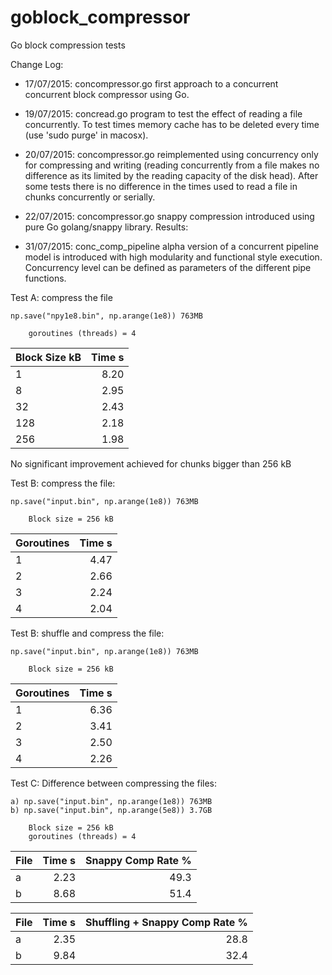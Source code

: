 # goblock_compressor
Go block compression tests

Change Log:

* 17/07/2015: concompressor.go first approach to a concurrent concurrent block compressor using Go.

* 19/07/2015: concread.go program to test the effect of reading a file concurrently. To test times memory cache has to be deleted every time (use 'sudo purge' in macosx).
 
* 20/07/2015: concompressor.go reimplemented using concurrency only for compressing and writing (reading concurrently from a file makes no difference as its limited by the reading capacity of the disk head). After some tests there is no difference in the times used to read a file in chunks concurrently or serially. 

* 22/07/2015: concompressor.go snappy compression introduced using pure Go golang/snappy library. Results:

* 31/07/2015: conc_comp_pipeline alpha version of a concurrent pipeline model is introduced with high modularity and functional style execution. Concurrency level can be defined as parameters of the different pipe functions.

Test A: compress the file

    np.save("npy1e8.bin", np.arange(1e8)) 763MB

        goroutines (threads) = 4

| Block  Size  kB | Time s  |
| --------------- | -------:|
| 1               | 8.20    |
| 8               | 2.95    |
| 32              | 2.43    |
| 128             | 2.18    |
| 256             | 1.98    |

No significant improvement achieved for chunks bigger than 256 kB

Test B: compress the file:

    np.save("input.bin", np.arange(1e8)) 763MB
 
        Block size = 256 kB

| Goroutines      | Time s  |
| --------------- | -------:|
| 1               | 4.47    |
| 2               | 2.66    |
| 3               | 2.24    |
| 4               | 2.04    |

Test B: shuffle and compress the file:

    np.save("input.bin", np.arange(1e8)) 763MB
 
        Block size = 256 kB

| Goroutines      | Time s  |
| --------------- | -------:|
| 1               | 6.36    |
| 2               | 3.41    |
| 3               | 2.50    |
| 4               | 2.26    |


Test C: Difference between compressing the files:

    a) np.save("input.bin", np.arange(1e8)) 763MB
    b) np.save("input.bin", np.arange(5e8)) 3.7GB

        Block size = 256 kB
        goroutines (threads) = 4

| File      | Time s  | Snappy Comp Rate %  |
| --------- | -------:| -------------------:|
| a         | 2.23    | 49.3                |
| b         | 8.68    | 51.4                |


| File      | Time s  | Shuffling + Snappy Comp Rate %  |
| --------- | -------:|--------------------------------:|
| a         | 2.35    | 28.8                            |
| b         | 9.84    | 32.4                            |

